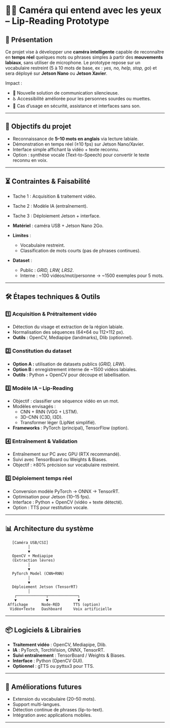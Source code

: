 # 👀🎤 Caméra qui entend avec les yeux – Lip-Reading Prototype

## 🚀 Présentation

Ce projet vise à développer une **caméra intelligente** capable de reconnaître en **temps réel** quelques mots ou phrases simples à partir des **mouvements labiaux**, sans utiliser de microphone.
Le prototype repose sur un vocabulaire restreint (5 à 10 mots de base, ex : *yes, no, help, stop, go*) et sera déployé sur **Jetson Nano** ou **Jetson Xavier**.

Impact :

* 💬 Nouvelle solution de communication silencieuse.
* ♿ Accessibilité améliorée pour les personnes sourdes ou muettes.
* 🔬 Cas d’usage en sécurité, assistance et interfaces sans son.

---

## 🎯 Objectifs du projet

* Reconnaissance de **5–10 mots en anglais** via lecture labiale.
* Démonstration en temps réel (≥10 fps) sur Jetson Nano/Xavier.
* Interface simple affichant la vidéo + texte reconnu.
* Option : synthèse vocale (Text-to-Speech) pour convertir le texte reconnu en voix.

---

## ⏳ Contraintes & Faisabilité


  * Tache 1 : Acquisition & traitement vidéo.
  * Tache 2 : Modèle IA (entraînement).
  * Tache 3 : Déploiement Jetson + interface.
* **Matériel** : caméra USB + Jetson Nano 2Go.
* **Limites** :
  * Vocabulaire restreint.
  * Classification de mots courts (pas de phrases continues).
* **Dataset** :

  * Public : *GRID, LRW, LRS2*.
  * Interne : \~100 vidéos/mot/personne → \~1500 exemples pour 5 mots.

---

## 🛠️ Étapes techniques & Outils

### 1️⃣ Acquisition & Prétraitement vidéo

* Détection du visage et extraction de la région labiale.
* Normalisation des séquences (64×64 ou 112×112 px).
* **Outils** : OpenCV, Mediapipe (landmarks), Dlib (optionnel).

### 2️⃣ Constitution du dataset

* **Option A :** utilisation de datasets publics (*GRID, LRW*).
* **Option B :** enregistrement interne de \~1500 vidéos labiales.
* **Outils** : Python + OpenCV pour découpe et labellisation.

### 3️⃣ Modèle IA – Lip-Reading

* Objectif : classifier une séquence vidéo en un mot.
* Modèles envisagés :
  * CNN + RNN (VGG + LSTM).
  * 3D-CNN (C3D, I3D).
  * Transformer léger (LipNet simplifié).
* **Frameworks** : PyTorch (principal), TensorFlow (option).

### 4️⃣ Entraînement & Validation

* Entraînement sur PC avec GPU (RTX recommandé).
* Suivi avec TensorBoard ou Weights & Biases.
* Objectif : ≥80% précision sur vocabulaire restreint.

### 5️⃣ Déploiement temps réel

* Conversion modèle PyTorch → ONNX → TensorRT.
* Optimisation pour Jetson (10–15 fps).
* Interface : Python + OpenCV (vidéo + texte détecté).
* Option : TTS pour restitution vocale.

---

## 📊 Architecture du système

```
   [Caméra USB/CSI]
          │
          ▼
   OpenCV + Mediapipe
   (Extraction lèvres)
          │
          ▼
   PyTorch Model (CNN+RNN)
          │
          ▼
   Déploiement Jetson (TensorRT)
          │
    ┌─────────────┬─────────────┐
    ▼             ▼             ▼
 Affichage      Node-RED      TTS (option)
  Vidéo+Texte   Dashboard     Voix artificielle
```

---

## 📦 Logiciels & Librairies

* **Traitement vidéo** : OpenCV, Mediapipe, Dlib.
* **IA** : PyTorch, TorchVision, ONNX, TensorRT.
* **Suivi entraînement** : TensorBoard / Weights & Biases.
* **Interface** : Python (OpenCV GUI).
* **Optionnel** : gTTS ou pyttsx3 pour TTS.

---



## 🔮 Améliorations futures

* Extension du vocabulaire (20–50 mots).
* Support multi-langues.
* Détection continue de phrases (lip-to-text).
* Intégration avec applications mobiles.

---


